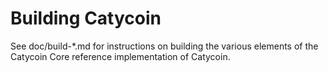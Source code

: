 Building Catycoin
================

See doc/build-*.md for instructions on building the various
elements of the Catycoin Core reference implementation of Catycoin.
